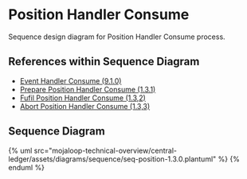 # Position Handler Consume

Sequence design diagram for Position Handler Consume process.

## References within Sequence Diagram

* [Event Handler Consume (9.1.0)](../../central-event-processor/9.1.0-event-handler-placeholder.md)
* [Prepare Position Handler Consume (1.3.1)](1.3.1-prepare-position-handler-consume.md)
* [Fufil Position Handler Consume (1.3,2)](1.3.2-fulfil-position-handler-consume.md)
* [Abort Position Handler Consume (1.3,3)](1.3.3-abort-position-handler-consume.md)

## Sequence Diagram

{% uml src="mojaloop-technical-overview/central-ledger/assets/diagrams/sequence/seq-position-1.3.0.plantuml" %}
{% enduml %}